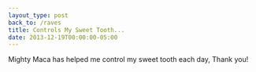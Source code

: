 ```yaml
---
layout_type: post
back_to: /raves
title: Controls My Sweet Tooth...
date: 2013-12-19T00:00:00-05:00
---
```

Mighty Maca has helped me control my sweet tooth each day, Thank you!
